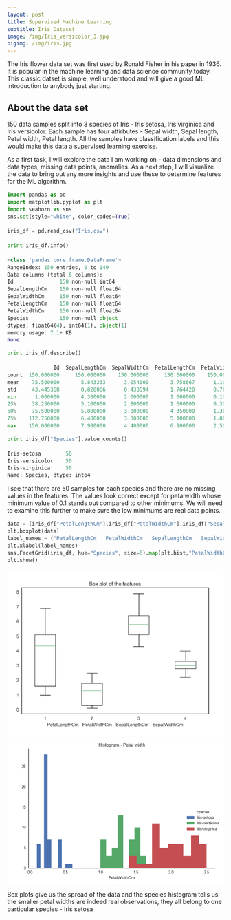 ```yaml
---
layout: post
title: Supervised Machine Learning
subtitle: Iris Dataset
image: /img/Iris_versicolor_3.jpg
bigimg: /img/iris.jpg
---
```


The Iris flower data set was first used by Ronald Fisher in his paper in 1936. It is popular in the machine learning and data science community today. This classic datset is simple, well understood and will give a good ML introduction to anybody just starting. 

## About the data set
150 data samples split into 3 species of Iris -  Iris setosa, Iris virginica and Iris versicolor. Each sample has four attirbutes - Sepal width, Sepal length, Petal width, Petal length. All the samples have classification labels and this would make this data a supervised learning exercise.

As a first task, I will explore the data I am working on - data dimensions and data types, missing data points, anomalies.
As a next step, I will visualize the data to bring out any more insights and use these to determine features for the ML algorithm.

```python
import pandas as pd
import matplotlib.pyplot as plt
import seaborn as sns
sns.set(style="white", color_codes=True)

iris_df = pd.read_csv("Iris.csv")

print iris_df.info()

<class 'pandas.core.frame.DataFrame'>
RangeIndex: 150 entries, 0 to 149
Data columns (total 6 columns):
Id               150 non-null int64
SepalLengthCm    150 non-null float64
SepalWidthCm     150 non-null float64
PetalLengthCm    150 non-null float64
PetalWidthCm     150 non-null float64
Species          150 non-null object
dtypes: float64(4), int64(1), object(1)
memory usage: 7.1+ KB
None
```
```python
print iris_df.describe()

               Id  SepalLengthCm  SepalWidthCm  PetalLengthCm  PetalWidthCm
count  150.000000     150.000000    150.000000     150.000000    150.000000
mean    75.500000       5.843333      3.054000       3.758667      1.198667
std     43.445368       0.828066      0.433594       1.764420      0.763161
min      1.000000       4.300000      2.000000       1.000000      0.100000
25%     38.250000       5.100000      2.800000       1.600000      0.300000
50%     75.500000       5.800000      3.000000       4.350000      1.300000
75%    112.750000       6.400000      3.300000       5.100000      1.800000
max    150.000000       7.900000      4.400000       6.900000      2.500000
```

```python
print iris_df["Species"].value_counts()

Iris-setosa        50
Iris-versicolor    50
Iris-virginica     50
Name: Species, dtype: int64
```

I see that there are 50 samples for each species and there are no missing values in the features. The values look correct except for petalwidth whose minimum value of 0.1 stands out compared to other minimums. We will need to examine this further to make sure the low minimums are real data points.

```python
data = [iris_df["PetalLengthCm"],iris_df["PetalWidthCm"],iris_df["SepalLengthCm"],iris_df["SepalWidthCm"]]
plt.boxplot(data)
label_names = ("PetalLengthCm   PetalWidthCm   SepalLengthCm   SepalWidthCm")
plt.xlabel(label_names)
sns.FacetGrid(iris_df, hue="Species", size=5).map(plt.hist,"PetalWidthCm",bins=10).add_legend()
plt.show()
```
![box plot](/img/box_plot_features.png)
![histogram](/img/species_hist.png)

Box plots give us the spread of the data and the species histogram tells us the smaller petal widths are indeed real observations, they all belong to one particular species - Iris setosa 
